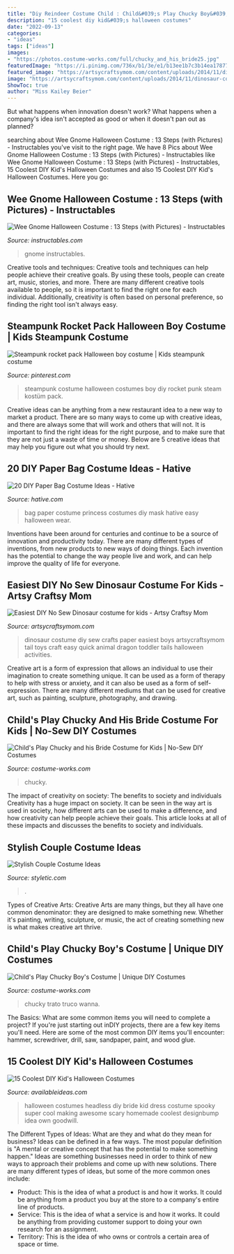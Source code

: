 ```yaml
---
title: "Diy Reindeer Costume Child : Child&#039;s Play Chucky Boy&#039;s Costume"
description: "15 coolest diy kid&#039;s halloween costumes"
date: "2022-09-13"
categories:
- "ideas"
tags: ["ideas"]
images:
- "https://photos.costume-works.com/full/chucky_and_his_bride25.jpg"
featuredImage: "https://i.pinimg.com/736x/b1/3e/e1/b13ee1b7c3b14ea17877f77e3b0b7224--boy-costumes-rockets.jpg"
featured_image: "https://artsycraftsymom.com/content/uploads/2014/11/dinosaur-costume-diy-paper-30341.jpg"
image: "https://artsycraftsymom.com/content/uploads/2014/11/dinosaur-costume-diy-paper-30341.jpg"
ShowToc: true
author: "Miss Kailey Beier"
---
```



But what happens when innovation doesn't work? What happens when a company's idea isn't accepted as good or when it doesn't pan out as planned?

	

		
searching about Wee Gnome Halloween Costume : 13 Steps (with Pictures) - Instructables you've visit to the right page. We have 8 Pics about Wee Gnome Halloween Costume : 13 Steps (with Pictures) - Instructables like Wee Gnome Halloween Costume : 13 Steps (with Pictures) - Instructables, 15 Coolest DIY Kid&#039;s Halloween Costumes and also 15 Coolest DIY Kid&#039;s Halloween Costumes. Here you go:
		
    
## Wee Gnome Halloween Costume : 13 Steps (with Pictures) - Instructables

<img loading=lazy src="https://content.instructables.com/ORIG/FWG/6EVP/G0ZWKJWA/FWG6EVPG0ZWKJWA.jpg?auto=webp&amp;frame=1" onerror="this.onerror=null;this.src='https://tse1.mm.bing.net/th?id=OIP.1RRFUetmhIzIxQ6cbwlDbgHaJ4&amp;pid=15.1';" alt="Wee Gnome Halloween Costume : 13 Steps (with Pictures) - Instructables">

_Source: instructables.com_

>gnome instructables. 

	

Creative tools and techniques:
Creative tools and techniques can help people achieve their creative goals. By using these tools, people can create art, music, stories, and more. There are many different creative tools available to people, so it is important to find the right one for each individual. Additionally, creativity is often based on personal preference, so finding the right tool isn't always easy.

    
## Steampunk Rocket Pack Halloween Boy Costume | Kids Steampunk Costume

<img loading=lazy src="https://i.pinimg.com/736x/b1/3e/e1/b13ee1b7c3b14ea17877f77e3b0b7224--boy-costumes-rockets.jpg" onerror="this.onerror=null;this.src='https://tse3.mm.bing.net/th?id=OIP.pJKA6TOsCuTSxr8ducMF5QHaLI&amp;pid=15.1';" alt="Steampunk rocket pack Halloween boy costume | Kids steampunk costume">

_Source: pinterest.com_

>steampunk costume halloween costumes boy diy rocket punk steam kostüm pack. 

	

Creative ideas can be anything from a new restaurant idea to a new way to market a product. There are so many ways to come up with creative ideas, and there are always some that will work and others that will not. It is important to find the right ideas for the right purpose, and to make sure that they are not just a waste of time or money. Below are 5 creative ideas that may help you figure out what you should try next.

    
## 20 DIY Paper Bag Costume Ideas - Hative

<img loading=lazy src="https://hative.com/wp-content/uploads/2014/10/paper-bag-costume-ideas/19-paper-bag-princess.jpg" onerror="this.onerror=null;this.src='https://tse1.mm.bing.net/th?id=OIP.TOSh5LS-WSq5fPjx4NZtuAHaJ4&amp;pid=15.1';" alt="20 DIY Paper Bag Costume Ideas - Hative">

_Source: hative.com_

>bag paper costume princess costumes diy mask hative easy halloween wear. 

	

Inventions have been around for centuries and continue to be a source of innovation and productivity today. There are many different types of inventions, from new products to new ways of doing things. Each invention has the potential to change the way people live and work, and can help improve the quality of life for everyone.

    
## Easiest DIY No Sew Dinosaur Costume For Kids - Artsy Craftsy Mom

<img loading=lazy src="https://artsycraftsymom.com/content/uploads/2014/11/dinosaur-costume-diy-paper-30341.jpg" onerror="this.onerror=null;this.src='https://tse2.mm.bing.net/th?id=OIP.Wk4FBOQCbbVyGrgOooSmYQHaK7&amp;pid=15.1';" alt="Easiest DIY No Sew Dinosaur costume for kids - Artsy Craftsy Mom">

_Source: artsycraftsymom.com_

>dinosaur costume diy sew crafts paper easiest boys artsycraftsymom tail toys craft easy quick animal dragon toddler tails halloween activities. 

	

Creative art is a form of expression that allows an individual to use their imagination to create something unique. It can be used as a form of therapy to help with stress or anxiety, and it can also be used as a form of self-expression. There are many different mediums that can be used for creative art, such as painting, sculpture, photography, and drawing.

    
## Child&#039;s Play Chucky And His Bride Costume For Kids | No-Sew DIY Costumes

<img loading=lazy src="https://photos.costume-works.com/full/chucky_and_his_bride25.jpg" onerror="this.onerror=null;this.src='https://tse3.mm.bing.net/th?id=OIP.D2o-svoNmJORNbApJIOIzwHaJ3&amp;pid=15.1';" alt="Child&#039;s Play Chucky and his Bride Costume for Kids | No-Sew DIY Costumes">

_Source: costume-works.com_

>chucky. 

	

The impact of creativity on society: The benefits to society and individuals
Creativity has a huge impact on society. It can be seen in the way art is used in society, how different arts can be used to make a difference, and how creativity can help people achieve their goals. This article looks at all of these impacts and discusses the benefits to society and individuals.

    
## Stylish Couple Costume Ideas

<img loading=lazy src="https://styletic.com/wp-content/uploads/2015/10/couple-costume-ideas/14-couple-costume-ideas.jpg" onerror="this.onerror=null;this.src='https://tse3.mm.bing.net/th?id=OIP.5eWxGIdwOPKB9GWIwHUfMAHaJ4&amp;pid=15.1';" alt="Stylish Couple Costume Ideas">

_Source: styletic.com_

>. 

	

Types of Creative Arts:
Creative Arts are many things, but they all have one common denominator: they are designed to make something new. Whether it's painting, writing, sculpture, or music, the act of creating something new is what makes creative art thrive.

    
## Child&#039;s Play Chucky Boy&#039;s Costume | Unique DIY Costumes

<img loading=lazy src="https://photos.costume-works.com/full/chucky9.jpg" onerror="this.onerror=null;this.src='https://tse4.mm.bing.net/th?id=OIP.R0zNsS2J8w1GYtDDXdHBywHaLL&amp;pid=15.1';" alt="Child&#039;s Play Chucky Boy&#039;s Costume | Unique DIY Costumes">

_Source: costume-works.com_

>chucky trato truco wanna. 

	

The Basics: What are some common items you will need to complete a project?
If you're just starting out inDIY projects, there are a few key items you'll need. Here are some of the most common DIY items you'll encounter: hammer, screwdriver, drill, saw, sandpaper, paint, and wood glue.

    
## 15 Coolest DIY Kid&#039;s Halloween Costumes

<img loading=lazy src="http://availableideas.com/wp-content/uploads/2015/10/This-super-spooky-headless-bride.jpg" onerror="this.onerror=null;this.src='https://tse4.mm.bing.net/th?id=OIP.C-6WzF3a_W4spDeYvFjTsgHaLn&amp;pid=15.1';" alt="15 Coolest DIY Kid&#039;s Halloween Costumes">

_Source: availableideas.com_

>halloween costumes headless diy bride kid dress costume spooky super cool making awesome scary homemade coolest designbump idea own goodwill. 

	

The Different Types of Ideas: What are they and what do they mean for business?
Ideas can be defined in a few ways. The most popular definition is "A mental or creative concept that has the potential to make something happen." Ideas are something businesses need in order to think of new ways to approach their problems and come up with new solutions. 
There are many different types of ideas, but some of the more common ones include: 
- Product: This is the idea of what a product is and how it works. It could be anything from a product you buy at the store to a company's entire line of products. 
- Service: This is the idea of what a service is and how it works. It could be anything from providing customer support to doing your own research for an assignment. 
- Territory: This is the idea of who owns or controls a certain area of space or time.

